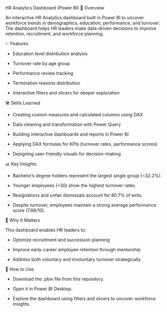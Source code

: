 HR Analytics Dashboard (Power BI)
📌 Overview

An interactive HR Analytics dashboard built in Power BI to uncover workforce trends in demographics, education, performance, and turnover. The dashboard helps HR leaders make data-driven decisions to improve retention, recruitment, and workforce planning.

✨ Features

- Education level distribution analysis

- Turnover rate by age group

- Performance review tracking

- Termination reasons distribution

- Interactive filters and slicers for deeper exploration

🛠 Skills Learned

- Creating custom measures and calculated columns using DAX

- Data cleaning and transformation with Power Query

- Building interactive dashboards and reports in Power BI

- Applying DAX formulas for KPIs (turnover rates, performance scores)

- Designing user-friendly visuals for decision-making

📊 Key Insights

- Bachelor’s degree holders represent the largest single group (~32.2%).

- Younger employees (<30) show the highest turnover rates.

- Resignations and unfair dismissals account for 80.7% of exits.

- Despite turnover, employees maintain a strong average performance score (7.66/10).

🚀 Why It Matters

This dashboard enables HR leaders to:

- Optimize recruitment and succession planning

- Improve early-career employee retention through mentorship

- Address both voluntary and involuntary turnover strategically

📂 How to Use

- Download the .pbix file from this repository.

- Open it in Power BI Desktop.

- Explore the dashboard using filters and slicers to uncover workforce insights.
